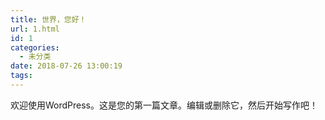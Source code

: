 ```yaml
---
title: 世界，您好！
url: 1.html
id: 1
categories:
  - 未分类
date: 2018-07-26 13:00:19
tags:
---
```


欢迎使用WordPress。这是您的第一篇文章。编辑或删除它，然后开始写作吧！